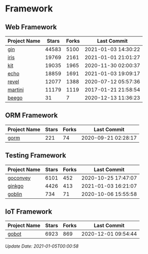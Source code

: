 # Framework

## Web Framework
| Project Name | Stars | Forks | Last Commit |
| ------------ | ----- | ----- | ----------- |
| [gin](https://github.com/gin-gonic/gin) | 44583 | 5100 | 2021-01-03 14:30:22 |
| [iris](https://github.com/kataras/iris) | 19769 | 2161 | 2021-01-01 21:01:27 |
| [kit](https://github.com/go-kit/kit) | 19035 | 1965 | 2020-11-30 02:00:37 |
| [echo](https://github.com/labstack/echo) | 18859 | 1691 | 2021-01-03 19:09:17 |
| [revel](https://github.com/revel/revel) | 12077 | 1388 | 2020-07-12 05:57:36 |
| [martini](https://github.com/go-martini/martini) | 11179 | 1119 | 2017-01-21 21:58:54 |
| [beego](https://github.com/astaxie/beego) | 31 | 7 | 2020-12-13 11:36:23 |

## ORM Framework
| Project Name | Stars | Forks | Last Commit |
| ------------ | ----- | ----- | ----------- |
| [gorm](https://github.com/jinzhu/gorm) | 221 | 74 | 2020-09-21 02:28:17 |

## Testing Framework
| Project Name | Stars | Forks | Last Commit |
| ------------ | ----- | ----- | ----------- |
| [goconvey](https://github.com/smartystreets/goconvey) | 6101 | 452 | 2020-10-25 17:47:07 |
| [ginkgo](https://github.com/onsi/ginkgo) | 4426 | 413 | 2021-01-03 16:21:07 |
| [goblin](https://github.com/franela/goblin) | 734 | 71 | 2020-10-06 15:55:58 |

## IoT Framework
| Project Name | Stars | Forks | Last Commit |
| ------------ | ----- | ----- | ----------- |
| [gobot](https://github.com/hybridgroup/gobot) | 6923 | 869 | 2020-12-01 09:54:44 |

*Update Date: 2021-01-05T00:00:58*